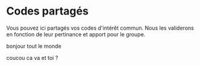 # Codes partagés

Vous pouvez ici partagés vos codes d'intérêt commun. Nous les validerons en fonction de leur pertinance et apport pour le groupe. 

bonjour tout le monde

coucou ca va et toi ? 
